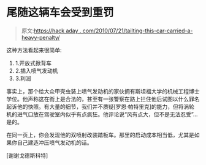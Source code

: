 # 尾随这辆车会受到重罚

> 原文:[https://hack aday . com/2010/07/21/tailting-this-car-carried-a-heavy-penalty/](https://hackaday.com/2010/07/21/tailgating-this-car-carries-a-heavy-penalty/)

这种方法看起来很简单:

1.  1.开放式掀背车
2.  2.插入喷气发动机
3.  3.利润

事实上，那个给大众甲壳虫装上喷气发动机的家伙拥有斯坦福大学的机械工程博士学位。他声称这在街上是合法的，甚至有一张警察在路上拦住他后试图以什么罪名起诉他的快照。有大量的细节，我们并不质疑[罗恩·帕特里克]的能力，但将涡轮机的进气口放在驾驶室内似乎有点疯狂。他评论说“风有点大，但不是无法忍受”…是的。

在同一页上，你会发现他的双喷射改装踏板车。那里的启动成本相当低，尤其是如果你自己建造冲压喷气发动机的话。

[谢谢戈德斯科特]